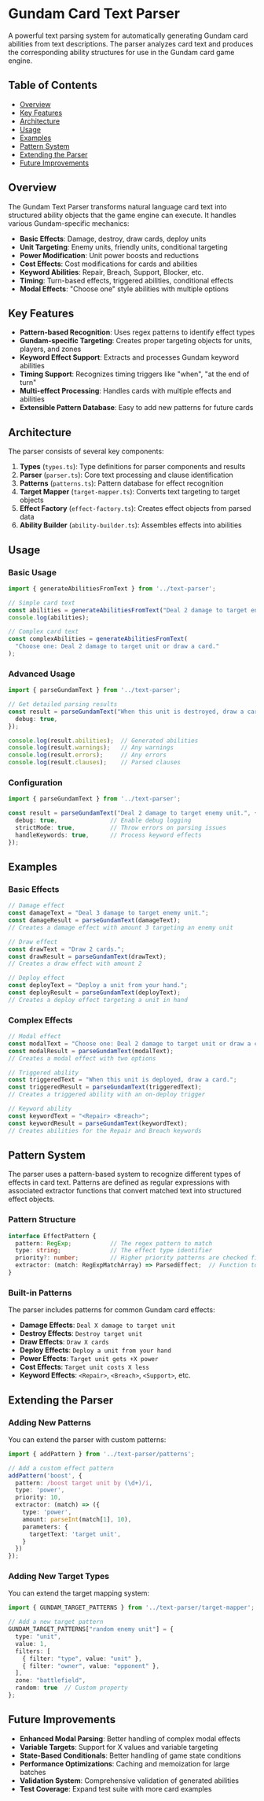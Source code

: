 # Gundam Card Text Parser

A powerful text parsing system for automatically generating Gundam card abilities from text descriptions. The parser analyzes card text and produces the corresponding ability structures for use in the Gundam card game engine.

## Table of Contents

- [Overview](#overview)
- [Key Features](#key-features)
- [Architecture](#architecture)
- [Usage](#usage)
- [Examples](#examples)
- [Pattern System](#pattern-system)
- [Extending the Parser](#extending-the-parser)
- [Future Improvements](#future-improvements)

## Overview

The Gundam Text Parser transforms natural language card text into structured ability objects that the game engine can execute. It handles various Gundam-specific mechanics:

- **Basic Effects**: Damage, destroy, draw cards, deploy units
- **Unit Targeting**: Enemy units, friendly units, conditional targeting
- **Power Modification**: Unit power boosts and reductions
- **Cost Effects**: Cost modifications for cards and abilities
- **Keyword Abilities**: Repair, Breach, Support, Blocker, etc.
- **Timing**: Turn-based effects, triggered abilities, conditional effects
- **Modal Effects**: "Choose one" style abilities with multiple options

## Key Features

- **Pattern-based Recognition**: Uses regex patterns to identify effect types
- **Gundam-specific Targeting**: Creates proper targeting objects for units, players, and zones
- **Keyword Effect Support**: Extracts and processes Gundam keyword abilities
- **Timing Support**: Recognizes timing triggers like "when", "at the end of turn"
- **Multi-effect Processing**: Handles cards with multiple effects and abilities
- **Extensible Pattern Database**: Easy to add new patterns for future cards

## Architecture

The parser consists of several key components:

1. **Types** (`types.ts`): Type definitions for parser components and results
2. **Parser** (`parser.ts`): Core text processing and clause identification
3. **Patterns** (`patterns.ts`): Pattern database for effect recognition
4. **Target Mapper** (`target-mapper.ts`): Converts text targeting to target objects
5. **Effect Factory** (`effect-factory.ts`): Creates effect objects from parsed data
6. **Ability Builder** (`ability-builder.ts`): Assembles effects into abilities

## Usage

### Basic Usage

```typescript
import { generateAbilitiesFromText } from '../text-parser';

// Simple card text
const abilities = generateAbilitiesFromText("Deal 2 damage to target enemy unit.");
console.log(abilities);

// Complex card text
const complexAbilities = generateAbilitiesFromText(
  "Choose one: Deal 2 damage to target unit or draw a card."
);
```

### Advanced Usage

```typescript
import { parseGundamText } from '../text-parser';

// Get detailed parsing results
const result = parseGundamText("When this unit is destroyed, draw a card.", {
  debug: true,
});

console.log(result.abilities);  // Generated abilities
console.log(result.warnings);   // Any warnings
console.log(result.errors);     // Any errors
console.log(result.clauses);    // Parsed clauses
```

### Configuration

```typescript
import { parseGundamText } from '../text-parser';

const result = parseGundamText("Deal 2 damage to target enemy unit.", {
  debug: true,               // Enable debug logging
  strictMode: true,          // Throw errors on parsing issues
  handleKeywords: true,      // Process keyword effects
});
```

## Examples

### Basic Effects

```typescript
// Damage effect
const damageText = "Deal 3 damage to target enemy unit.";
const damageResult = parseGundamText(damageText);
// Creates a damage effect with amount 3 targeting an enemy unit

// Draw effect
const drawText = "Draw 2 cards.";
const drawResult = parseGundamText(drawText);
// Creates a draw effect with amount 2

// Deploy effect
const deployText = "Deploy a unit from your hand.";
const deployResult = parseGundamText(deployText);
// Creates a deploy effect targeting a unit in hand
```

### Complex Effects

```typescript
// Modal effect
const modalText = "Choose one: Deal 2 damage to target unit or draw a card.";
const modalResult = parseGundamText(modalText);
// Creates a modal effect with two options

// Triggered ability
const triggeredText = "When this unit is deployed, draw a card.";
const triggeredResult = parseGundamText(triggeredText);
// Creates a triggered ability with an on-deploy trigger

// Keyword ability
const keywordText = "<Repair> <Breach>";
const keywordResult = parseGundamText(keywordText);
// Creates abilities for the Repair and Breach keywords
```

## Pattern System

The parser uses a pattern-based system to recognize different types of effects in card text. Patterns are defined as regular expressions with associated extractor functions that convert matched text into structured effect objects.

### Pattern Structure

```typescript
interface EffectPattern {
  pattern: RegExp;           // The regex pattern to match
  type: string;              // The effect type identifier
  priority?: number;         // Higher priority patterns are checked first
  extractor: (match: RegExpMatchArray) => ParsedEffect;  // Function to extract effect data
}
```

### Built-in Patterns

The parser includes patterns for common Gundam card effects:

- **Damage Effects**: `Deal X damage to target unit`
- **Destroy Effects**: `Destroy target unit`
- **Draw Effects**: `Draw X cards`
- **Deploy Effects**: `Deploy a unit from your hand`
- **Power Effects**: `Target unit gets +X power`
- **Cost Effects**: `Target unit costs X less`
- **Keyword Effects**: `<Repair>`, `<Breach>`, `<Support>`, etc.

## Extending the Parser

### Adding New Patterns

You can extend the parser with custom patterns:

```typescript
import { addPattern } from '../text-parser/patterns';

// Add a custom effect pattern
addPattern('boost', {
  pattern: /boost target unit by (\d+)/i,
  type: 'power',
  priority: 10,
  extractor: (match) => ({
    type: 'power',
    amount: parseInt(match[1], 10),
    parameters: {
      targetText: 'target unit',
    }
  })
});
```

### Adding New Target Types

You can extend the target mapping system:

```typescript
import { GUNDAM_TARGET_PATTERNS } from '../text-parser/target-mapper';

// Add a new target pattern
GUNDAM_TARGET_PATTERNS["random enemy unit"] = {
  type: "unit",
  value: 1,
  filters: [
    { filter: "type", value: "unit" },
    { filter: "owner", value: "opponent" },
  ],
  zone: "battlefield",
  random: true  // Custom property
};
```

## Future Improvements

- **Enhanced Modal Parsing**: Better handling of complex modal effects
- **Variable Targets**: Support for X values and variable targeting
- **State-Based Conditionals**: Better handling of game state conditions
- **Performance Optimizations**: Caching and memoization for large batches
- **Validation System**: Comprehensive validation of generated abilities
- **Test Coverage**: Expand test suite with more card examples 